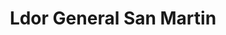 ---
title: Ldor General San Martin
url: /ldor-general-san-martin/
latitude: -23.817
longitude: -64.793
---
